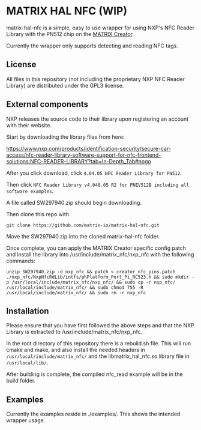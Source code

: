 # MATRIX HAL NFC (WIP)

matrix-hal-nfc is a simple, easy to use wrapper for using NXP's NFC Reader Library with the PN512 chip on the [MATRIX Creator](https://matrix-io.github.io/matrix-documentation/matrix-creator/overview/).

Currently the wrapper only supports detecting and reading NFC tags.

## License

All files in this repository (not including the proprietary NXP NFC Reader Library) are distributed under the GPL3 license.

## External components

NXP releases the source code to their library upon registering an account with their website.

Start by downloading the library files from here:

https://www.nxp.com/products/identification-security/secure-car-access/nfc-reader-library-software-support-for-nfc-frontend-solutions:NFC-READER-LIBRARY?tab=In-Depth_Tab#nogo

After you click download, click `4.04.05 NFC Reader Library for PN512`.

Then click `NFC Reader Library v4.040.05 R2 for PNEV512B including all software examples`.

A file called SW297940.zip should begin downloading.

Then clone this repo with

```
git clone https://github.com/matrix-io/matrix-hal-nfc.git
```

Move the SW297940.zip into the cloned matrix-hal-nfc folder.

Once complete, you can apply the MATRIX Creator specific config patch and install the library into /usr/include/matrix_nfc/nxp_nfc with the following commands:

```
unzip SW297940.zip -d nxp_nfc && patch < creator_nfc_pins.patch ./nxp_nfc/NxpNfcRdLib/intfs/phPlatform_Port_Pi_RC523.h && sudo mkdir -p /usr/local/include/matrix_nfc/nxp_nfc/ && sudo cp -r nxp_nfc/ /usr/local/include/matrix_nfc/ && sudo chmod 755 -R /usr/local/include/matrix_nfc/ && sudo rm -r nxp_nfc
```

## Installation

Please ensure that you have first followed the above steps and that the NXP Library is extracted to /usr/include/matrix_nfc/nxp_nfc.

In the root directory of this repository there is a rebuild.sh file. This will run cmake and make, and also install the needed headers in `/usr/local/include/matrix_nfc/` and the libmatrix_hal_nfc.so library file in `/usr/local/lib/`.

After building is complete, the compiled nfc_read example will be in the build folder.

## Examples

Currently the examples reside in ./examples/. This shows the intended wrapper usage.
